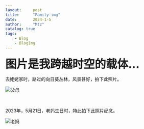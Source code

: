 ```yaml
---
layout:     post
title:      "Family-img"
date:       2024-1-5
author:     "Mtz"
catalog: true
tags:
    - Blog
    - BlogImg
---
```


<span style="font-size: 2.5em; font-weight: bold;">图片是我跨越时空的载体...</span>



去姥姥家时，路过的向日葵丛林，风景甚好，拍下此照片。

![父母](https://telegraph-image-a8w.pages.dev/file/f190867c56c68559719fb.jpg)

<br/>

2023年，5月21日，老妈生日时，特此拍下此照片纪念。

![老妈](https://telegraph-image-a8w.pages.dev/file/4a66a136f3b85213bb77f.jpg)

